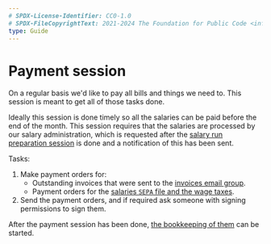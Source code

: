 ```yaml
---
# SPDX-License-Identifier: CC0-1.0
# SPDX-FileCopyrightText: 2021-2024 The Foundation for Public Code <info@publiccode.net>
type: Guide
---
```


# Payment session

On a regular basis we'd like to pay all bills and things we need to.
This session is meant to get all of those tasks done.

Ideally this session is done timely so all the salaries can be paid before the end of the month.
This session requires that the salaries are processed by our salary administration, which is requested after the [salary run preparation session](salary-session.md) is done and a notification of this has been sent.

Tasks:

1. Make payment orders for:
   * Outstanding invoices that were sent to the [invoices email group](https://groups.google.com/a/publiccode.net/g/invoices).
   * Payment orders for the [salaries `SEPA` file and the wage taxes](salary-administration.md).
2. Send the payment orders, and if required ask someone with signing permissions to sign them.

After the payment session has been done, [the bookkeeping of them](bookkeeping.md#invoices--payable) can be started.
